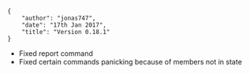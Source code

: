     {
        "author": "jonas747",
        "date": "17th Jan 2017",
        "title": "Version 0.18.1"
    }

 - Fixed report command
 - Fixed certain commands panicking because of members not in state
